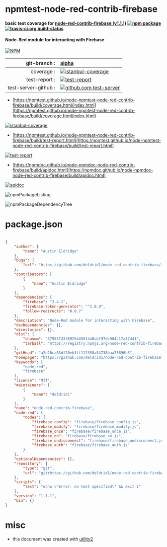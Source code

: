 # npmtest-node-red-contrib-firebase

#### basic test coverage for  [node-red-contrib-firebase (v1.1.1)](https://github.com/deldrid1/node-red-contrib-firebase)  [![npm package](https://img.shields.io/npm/v/npmtest-node-red-contrib-firebase.svg?style=flat-square)](https://www.npmjs.org/package/npmtest-node-red-contrib-firebase) [![travis-ci.org build-status](https://api.travis-ci.org/npmtest/node-npmtest-node-red-contrib-firebase.svg)](https://travis-ci.org/npmtest/node-npmtest-node-red-contrib-firebase)

#### Node-Red module for interacting with Firebase

[![NPM](https://nodei.co/npm/node-red-contrib-firebase.png?downloads=true&downloadRank=true&stars=true)](https://www.npmjs.com/package/node-red-contrib-firebase)

| git-branch : | [alpha](https://github.com/npmtest/node-npmtest-node-red-contrib-firebase/tree/alpha)|
|--:|:--|
| coverage : | [![istanbul-coverage](https://npmtest.github.io/node-npmtest-node-red-contrib-firebase/build/coverage.badge.svg)](https://npmtest.github.io/node-npmtest-node-red-contrib-firebase/build/coverage.html/index.html)|
| test-report : | [![test-report](https://npmtest.github.io/node-npmtest-node-red-contrib-firebase/build/test-report.badge.svg)](https://npmtest.github.io/node-npmtest-node-red-contrib-firebase/build/test-report.html)|
| test-server-github : | [![github.com test-server](https://npmtest.github.io/node-npmtest-node-red-contrib-firebase/GitHub-Mark-32px.png)](https://npmtest.github.io/node-npmtest-node-red-contrib-firebase/build/app/index.html) | | build-artifacts : | [![build-artifacts](https://npmtest.github.io/node-npmtest-node-red-contrib-firebase/glyphicons_144_folder_open.png)](https://github.com/npmtest/node-npmtest-node-red-contrib-firebase/tree/gh-pages/build)|

- [https://npmtest.github.io/node-npmtest-node-red-contrib-firebase/build/coverage.html/index.html](https://npmtest.github.io/node-npmtest-node-red-contrib-firebase/build/coverage.html/index.html)

[![istanbul-coverage](https://npmtest.github.io/node-npmtest-node-red-contrib-firebase/build/screenCapture.buildCi.browser.%252Ftmp%252Fbuild%252Fcoverage.lib.html.png)](https://npmtest.github.io/node-npmtest-node-red-contrib-firebase/build/coverage.html/index.html)

- [https://npmtest.github.io/node-npmtest-node-red-contrib-firebase/build/test-report.html](https://npmtest.github.io/node-npmtest-node-red-contrib-firebase/build/test-report.html)

[![test-report](https://npmtest.github.io/node-npmtest-node-red-contrib-firebase/build/screenCapture.buildCi.browser.%252Ftmp%252Fbuild%252Ftest-report.html.png)](https://npmtest.github.io/node-npmtest-node-red-contrib-firebase/build/test-report.html)

- [https://npmdoc.github.io/node-npmdoc-node-red-contrib-firebase/build/apidoc.html](https://npmdoc.github.io/node-npmdoc-node-red-contrib-firebase/build/apidoc.html)

[![apidoc](https://npmdoc.github.io/node-npmdoc-node-red-contrib-firebase/build/screenCapture.buildCi.browser.%252Ftmp%252Fbuild%252Fapidoc.html.png)](https://npmdoc.github.io/node-npmdoc-node-red-contrib-firebase/build/apidoc.html)

![npmPackageListing](https://npmtest.github.io/node-npmtest-node-red-contrib-firebase/build/screenCapture.npmPackageListing.svg)

![npmPackageDependencyTree](https://npmtest.github.io/node-npmtest-node-red-contrib-firebase/build/screenCapture.npmPackageDependencyTree.svg)



# package.json

```json

{
    "author": {
        "name": "Austin Eldridge"
    },
    "bugs": {
        "url": "https://github.com/deldrid1/node-red-contrib-firebase/issues"
    },
    "contributors": [
        {
            "name": "Austin Eldridge"
        }
    ],
    "dependencies": {
        "firebase": "2.4.1",
        "firebase-token-generator": "^2.0.0",
        "follow-redirects": "0.0.7"
    },
    "description": "Node-Red module for interacting with Firebase",
    "devDependencies": {},
    "directories": {},
    "dist": {
        "shasum": "37953743f8929445914d0cbf97de904c17af7441",
        "tarball": "https://registry.npmjs.org/node-red-contrib-firebase/-/node-red-contrib-firebase-1.1.1.tgz"
    },
    "gitHead": "a2e26ca83df20eb3ff112358a34738baa78896b3",
    "homepage": "https://github.com/deldrid1/node-red-contrib-firebase",
    "keywords": [
        "node-red",
        "firebase"
    ],
    "license": "MIT",
    "maintainers": [
        {
            "name": "deldrid1"
        }
    ],
    "name": "node-red-contrib-firebase",
    "node-red": {
        "nodes": {
            "firebase_config": "firebase/firebase_config.js",
            "firebase_modify": "firebase/firebase_modify.js",
            "firebase_once": "firebase/firebase_once.js",
            "firebase_on": "firebase/firebase_on.js",
            "firebase_ondisconnect": "firebase/firebase_ondisconnect.js",
            "firebase_auth": "firebase/firebase_auth.js"
        }
    },
    "optionalDependencies": {},
    "repository": {
        "type": "git",
        "url": "git+https://github.com/deldrid1/node-red-contrib-firebase.git"
    },
    "scripts": {
        "test": "echo \"Error: no test specified\" && exit 1"
    },
    "version": "1.1.1",
    "bin": {}
}
```



# misc
- this document was created with [utility2](https://github.com/kaizhu256/node-utility2)
